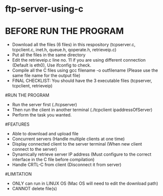 # ftp-server-using-c
# BEFORE RUN THE PROGRAM
- Download all the files (6 files) in this respository (tcpserver.c, tcpclient.c, inet.h, queue.h, qoperate.h, retrieveip.c)
- Put all the files in the same directory
- Edit the retrieveip.c line no. 11 if you are using different connection (Default is eth0), Use ifconfig to check.
- Compile all the C files using gcc filename -o outfilename (Please use the same file name for the output file)
- FINAL CHECKLIST: You should have the 3 executable files (tcpserver, tcpclient, retrieveip)

#RUN THE PROGRAM
- Run the server first (./tcpserver)
- Then run the client in another terminal (./tcpclient ipaddressOfServer)
- Perform the task you wanted.

#FEATURES
- Able to download and upload file
- Concurrent servers (Handle multiple clients at one time)
- Display connected client to the server terminal (When new client connect to the server)
- Dynamically retrieve server IP address (Must configure to the correct interface in the C file before compilation)
- Handle CRTL-C from client (Disconnect it from server)

#LIMITATION
- ONLY can run in LINUX OS (Mac OS will need to edit the download path)
- CANNOT delete file(s)
